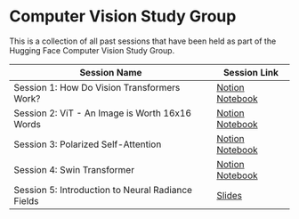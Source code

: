 # Computer Vision Study Group

This is a collection of all past sessions that have been held as part of the Hugging Face Computer Vision Study Group.

|Session Name | Session Link  |
|--- | --- |
| Session 1: How Do Vision Transformers Work? | [Notion Notebook](https://www.notion.so/johko/Session-1-How-Do-Vision-Transformers-Work-59e0b6dc0c3b4e50b2019f142b240f01) |
| Session 2: ViT - An Image is Worth 16x16 Words| [Notion Notebook](https://www.notion.so/Session-2-ViT-An-Image-is-Worth-16x16-Words-7581678d66324ff59120bac97dd501de) |
| Session 3: Polarized Self-Attention | [Notion Notebook](https://www.notion.so/Session-3-Polarized-Self-Attention-ed6b0700d9c9484cb9ffc7f77e4fbc0f)|
| Session 4: Swin Transformer | [Notion Notebook](https://www.notion.so/Session-4-Swin-Transformer-c13809a560124e10a1f3aacffaaf6ec4)|
| Session 5: Introduction to Neural Radiance Fields | [Slides](https://docs.google.com/presentation/d/e/2PACX-1vTQVnoTJGhRxDscNV1Mg2aYhvXP8cKODpB5Ii72NWoetCGrTLBJWx_UD1oPXHrzPtj7xO8MS_3TQaSH/pub?start=false&loop=false&delayms=3000)|